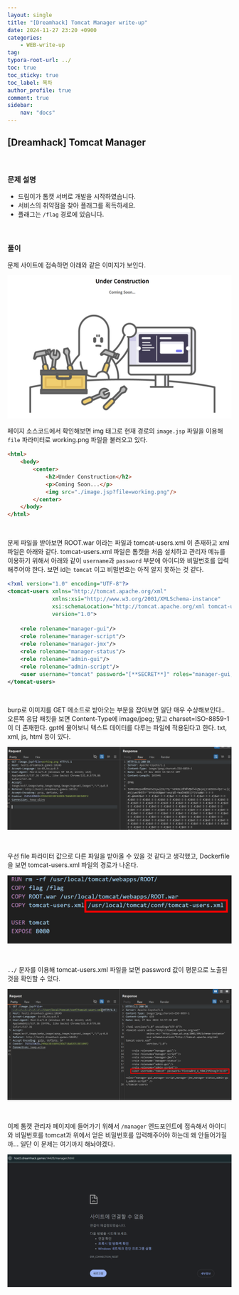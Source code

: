 ```yaml
---
layout: single
title: "[Dreamhack] Tomcat Manager write-up"
date: 2024-11-27 23:20 +0900
categories: 
    - WEB-write-up
tag:
typora-root-url: ../
toc: true
toc_sticky: true
toc_label: 목차
author_profile: true
comment: true
sidebar:
    nav: "docs"
---
```


## [Dreamhack] Tomcat Manager

<br>

### 문제 설명

- 드림이가 톰캣 서버로 개발을 시작하였습니다.
- 서비스의 취약점을 찾아 플래그를 획득하세요.
- 플래그는 `/flag` 경로에 있습니다.

<br>

### 풀이

문제 사이트에 접속하면 아래와 같은 이미지가 보인다.

<img src="/images/2024-11-27-Tomcat-manager/{8068C30E-9E6C-4E52-9721-B5BFD0F72273}.png" alt="{8068C30E-9E6C-4E52-9721-B5BFD0F72273}" style="zoom: 50%;" />

<br>

페이지 소스코드에서 확인해보면 img 태그로 현재 경로의 `image.jsp` 파일을 이용해 `file` 파라미터로 working.png 파일을 불러오고 있다.

```html
<html>
    <body>
        <center>
            <h2>Under Construction</h2>
            <p>Coming Soon...</p>
            <img src="./image.jsp?file=working.png"/>
        </center>
    </body>
</html>
```

<br>

문제 파일을 받아보면 ROOT.war 이라는 파일과 tomcat-users.xml 이 존재하고 xml 파일은 아래와 같다. tomcat-users.xml 파일은 톰캣을 처음 설치하고 관리자 메뉴를 이용하기 위해서 아래와 같이 `username`과 `password` 부분에 아이디와 비밀번호를 입력해주어야 한다. 보면 id는 `tomcat` 이고 비밀번호는 아직 알지 못하는 것 같다.

```xml
<?xml version="1.0" encoding="UTF-8"?>
<tomcat-users xmlns="http://tomcat.apache.org/xml"
              xmlns:xsi="http://www.w3.org/2001/XMLSchema-instance"
              xsi:schemaLocation="http://tomcat.apache.org/xml tomcat-users.xsd"
              version="1.0">

    <role rolename="manager-gui"/>
    <role rolename="manager-script"/>
    <role rolename="manager-jmx"/>
    <role rolename="manager-status"/>
    <role rolename="admin-gui"/>
    <role rolename="admin-script"/>
    <user username="tomcat" password="[**SECRET**]" roles="manager-gui,manager-script,manager-jmx,manager-status,admin-gui,admin-script" />  
</tomcat-users>
```

<br>

burp로 이미지를 GET 메소드로 받아오는 부분을 잡아보면 일단 매우 수상해보인다.. 오른쪽 응답 패킷을 보면 Content-Type에 image/jpeg; 말고 charset=ISO-8859-1이 더 존재한다. gpt에 물어보니 텍스트 데이터를 다루는 파일에 적용된다고 한다. txt, xml, js, html 등이 있다. 

![{40332243-42A8-40B8-B696-C4A2841FB8BC}](/images/2024-11-27-Tomcat-manager/{40332243-42A8-40B8-B696-C4A2841FB8BC}.png)

<br>

우선 file 파라미터 값으로 다른 파일을 받아올 수 있을 것 같다고 생각했고, Dockerfile을 보면 tomcat-users.xml 파일의 경로가 나온다.

![{3EFDE539-E739-4123-85D8-EBCA554CA878}](/images/2024-11-27-Tomcat-manager/{3EFDE539-E739-4123-85D8-EBCA554CA878}.png)

<br>

`../` 문자를 이용해 tomcat-users.xml 파일을 보면 password 값이 평문으로 노출된 것을 확인할 수 있다.

![{7C5515A9-FC1A-406A-A115-80919479BD67}](/images/2024-11-27-Tomcat-manager/{7C5515A9-FC1A-406A-A115-80919479BD67}.png)

<br>

이제 톰캣 관리자 페이지에 들어가기 위해서 `/manager` 엔드포인트에 접속해서 아이디와 비밀번호를 tomcat과 위에서 얻은 비밀번호를 입력해주어야 하는데 왜 안들어가질까... 일단 이 문제는 여기까지 해놔야겠다.

![{3EFACCFD-50CC-4B6C-BB56-43FE54E628FE}](/images/2024-11-27-Tomcat-manager/{3EFACCFD-50CC-4B6C-BB56-43FE54E628FE}.png)
